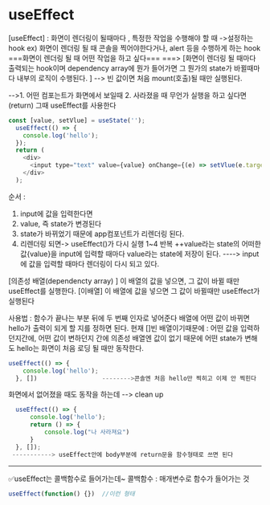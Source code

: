 # useEffect
[useEffect] : 화면이 렌더링이 될때마다 , 특정한 작업을 수행해야 할 때 ->설정하는 hook
ex) 화면이 렌더링 될 때 콘솔을 찍어야한다거나, alert 등을 수행하게 하는 hook
===화면이 렌더링 될 때 어떤 작업을 하고 싶다===
===> [화면이 렌더링 될 때마다 출력되는 hook이며 dependency array에 뭔가 들어가면 그 뭔가의 state가 바뀔때마다 내부의 로직이 수행된다. ] --> 빈 값이면 처음 mount(호출)될 때만 실행된다.

-->1. 어떤 컴포는트가 화면에서 보일때 
	 2. 사라졌을 때 무언가 실행을 하고 싶다면 (return)
	 그때 useEffect를 사용한다
```js
const [value, setVlue] = useState('');
  useEffect(() => {
    console.log('hello');
  });
  return (
    <div>
      <input type="text" value={value} onChange={(e) => setVlue(e.target.value)}/>
    </div>
  );
```
순서 :
1. input에 값을 입력한다면
2. value, 즉 state가 변경된다
3. state가 바뀌었기 때문에 app컴포넌트가 리렌더링 된다.
4. 리렌더링 되면-> useEffect()가 다시 실행
1~4 반복
++value라는 state의 어떠한 값{value}을 input에 입력할 때마다 value라는 state에 저장이 된다. ----> input에 값을 입력할 때마다 렌더링이 다시 되고 있다. 

[의존성 배열(dependencty array) ]
이 배열의 값을 넣으면, 그 값이 바뀔 때만 useEffect를 실행한다.
[이배열] 이 배열에 값을 넣으면 그 값이 바뀔때만 useEffect가 실행된다

사용법 : 함수가 끝나는 부분 뒤에 두 번째 인자로 넣어준다
배열에 어떤 값이 바뀌면 hello가 출력이 되게 할 지를 정하면 된다.
현재 []빈 배열이기때문에 :  어떤 값을 입력하던지간에, 어떤 값이 변하던지 간에 의존성 배열엔 값이 없기 때문에 어떤 state가 변해도 hello는  화면이 처음 로딩 될 때만 동작한다.
```js
useEffect(() => {
    console.log('hello');
  }, [])                  -------->콘솔엔 처음 hello만 찍히고 이제 안 찍힌다
```

화면에서 없어졌을 때도 동작을 하는데 --> clean up
```js
  useEffect(() => {
      console.log('hello');
      return () => {
          console.log("나 사라져요")
      }
  }, []);
 -----------> useEffect안에 body부분에 return문을 함수형태로 쓰면 된다
```

--------------------

✅useEffect는 콜백함수로 들어가는데~
콜백함수 :  매개변수로  함수가 들어가는 것

```js
useEffect(function() {})  //이런 형태
```


